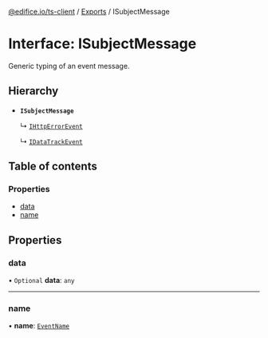 [@edifice.io/ts-client](../README.md) / [Exports](../modules.md) / ISubjectMessage

# Interface: ISubjectMessage

Generic typing of an event message.

## Hierarchy

- **`ISubjectMessage`**

  ↳ [`IHttpErrorEvent`](IHttpErrorEvent.md)

  ↳ [`IDataTrackEvent`](IDataTrackEvent.md)

## Table of contents

### Properties

- [data](ISubjectMessage.md#data)
- [name](ISubjectMessage.md#name)

## Properties

### data

• `Optional` **data**: `any`

___

### name

• **name**: [`EventName`](../modules.md#eventname)
